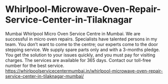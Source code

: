 # Whirlpool-Microwave-Oven-Repair-Service-Center-in-Tilaknagar
 Mumbai Whirlpool Micro Oven Service Centre in Mumbai. We are successful in micro oven repairs. Specialists have talented persons in my team. You don’t want to come to the centre; our experts come to the door stepping service. We supply spare parts only and with a 3-months pledge. You get the solution to your issues quickly, and you must pay for visiting charges. The services are available for 365 days. Contact our toll-free number for the best service. https://whirlpoolservicecentermumbai.in/whirlpool-microwave-oven-repair-service-center-in-tilaknagar-mumbai/
